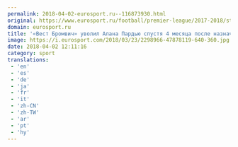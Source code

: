 ```yaml
---
permalink: 2018-04-02-eurosport.ru--116873930.html
original: https://www.eurosport.ru/football/premier-league/2017-2018/story_sto6698073.shtml
domain: eurosport.ru
title: '«Вест Бромвич» уволил Алана Пардью спустя 4 месяца после назначения'
image: https://i.eurosport.com/2018/03/23/2298966-47878119-640-360.jpg
date: 2018-04-02 12:11:16
category: sport
translations: 
 - 'en'
 - 'es'
 - 'de'
 - 'ja'
 - 'fr'
 - 'it'
 - 'zh-CN'
 - 'zh-TW'
 - 'ar'
 - 'pt'
 - 'hy'
---
```


